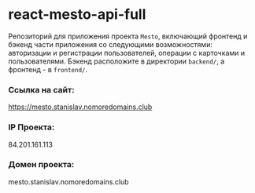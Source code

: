 # react-mesto-api-full
Репозиторий для приложения проекта `Mesto`, включающий фронтенд и бэкенд части приложения со следующими возможностями: авторизации и регистрации пользователей, операции с карточками и пользователями. Бэкенд расположите в директории `backend/`, а фронтенд - в `frontend/`. 
  
### Ссылка на сайт:
https://mesto.stanislav.nomoredomains.club

### IP Проекта:
84.201.161.113

### Домен проекта:
mesto.stanislav.nomoredomains.club
